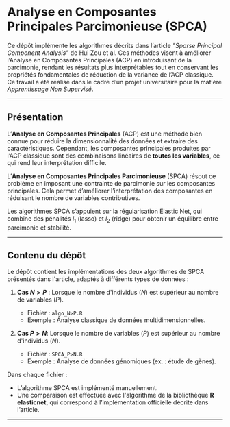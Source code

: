 # Analyse en Composantes Principales Parcimonieuse (SPCA)

Ce dépôt implémente les algorithmes décrits dans l’article *"Sparse Principal Component Analysis"* de Hui Zou et al. Ces méthodes visent à améliorer l’Analyse en Composantes Principales (ACP) en introduisant de la parcimonie, rendant les résultats plus interprétables tout en conservant les propriétés fondamentales de réduction de la variance de l’ACP classique. Ce travail a été réalisé dans le cadre d’un projet universitaire pour la matière *Apprentissage Non Supervisé*.

---

## Présentation

L’**Analyse en Composantes Principales** (ACP) est une méthode bien connue pour réduire la dimensionnalité des données et extraire des caractéristiques. Cependant, les composantes principales produites par l’ACP classique sont des combinaisons linéaires de **toutes les variables**, ce qui rend leur interprétation difficile.

L’**Analyse en Composantes Principales Parcimonieuse** (SPCA) résout ce problème en imposant une contrainte de parcimonie sur les composantes principales. Cela permet  d’améliorer l’interprétation des composantes en réduisant le nombre de variables contributives.

Les algorithmes SPCA s’appuient sur la régularisation Elastic Net, qui combine des pénalités $l_1$ (lasso) et $l_2$ (ridge) pour obtenir un équilibre entre parcimonie et stabilité.

---

## Contenu du dépôt

Le dépôt contient les implémentations des deux algorithmes de SPCA présentés dans l'article, adaptés à différents types de données :  

1. **Cas  $N > P$** : Lorsque le nombre d'individus ($N$) est supérieur au nombre de variables ($P$).  
   - Fichier : `algo_N>P.R`
   - Exemple : Analyse classique de données multidimensionnelles.

2. **Cas $P > N$**: Lorsque le nombre de variables ($P$) est supérieur au nombre d'individus ($N$).  
   - Fichier : `SPCA_P>N.R`
   - Exemple : Analyse de données génomiques (ex. : étude de gènes).

Dans chaque fichier :
- L’algorithme SPCA est implémenté manuellement.
- Une comparaison est effectuée avec l'algorithme de la bibliothèque **R elasticnet**, qui correspond à l’implémentation officielle décrite dans l’article.

---
